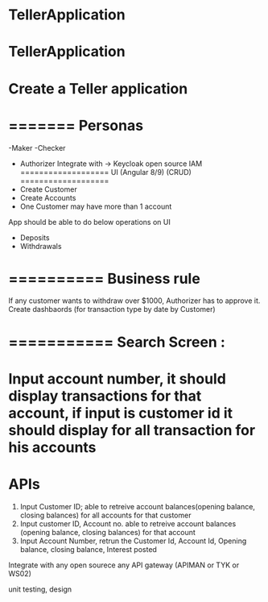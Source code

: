 # TellerApplication
TellerApplication
=====================
Create a Teller application
=====================
=======
Personas
=======
-Maker
-Checker
- Authorizer
Integrate with -> Keycloak open source IAM
===================
UI (Angular 8/9) (CRUD)
===================
- Create Customer
- Create Accounts
- One Customer may have more than 1 account

App should be able to do below operations on UI
- Deposits
- Withdrawals

==========
Business rule
==========
If any customer wants to withdraw over $1000, Authorizer has to approve it.
Create dashbaords (for transaction type by date by Customer)

===========
Search Screen :
===========
Input account number, it should display transactions for that account, if input is customer id it should display for all transaction for his accounts
====
APIs
====
1. Input Customer ID; able to retreive account balances(opening balance, closing balances) for all accounts for that customer
2. Input customer ID, Account no. able to retreive account balances (opening balance, closing balances) for that account
3. Input Account Number, retrun the Customer Id, Account Id, Opening balance, closing balance, Interest posted

Integrate with any open sourece any API gateway (APIMAN or TYK or WS02)


unit testing, design 
